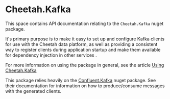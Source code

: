 # Cheetah.Kafka

This space contains API documentation relating to the `Cheetah.Kafka` nuget package.

It's primary purpose is to make it easy to set up and configure Kafka clients for use with the Cheetah data platform, as well as providing a consistent way to register clients during application startup and make them available for dependency injection in other services  .

For more information on using the package in general, see the article [Using Cheetah.Kafka](../../articles/Cheetah.Kafka/UsingCheetahKafka.md)

This package relies heavily on the [Confluent.Kafka](https://docs.confluent.io/kafka-clients/dotnet/current/overview.html) nuget package. See their documentation for information on how to produce/consume messages with the generated clients.
